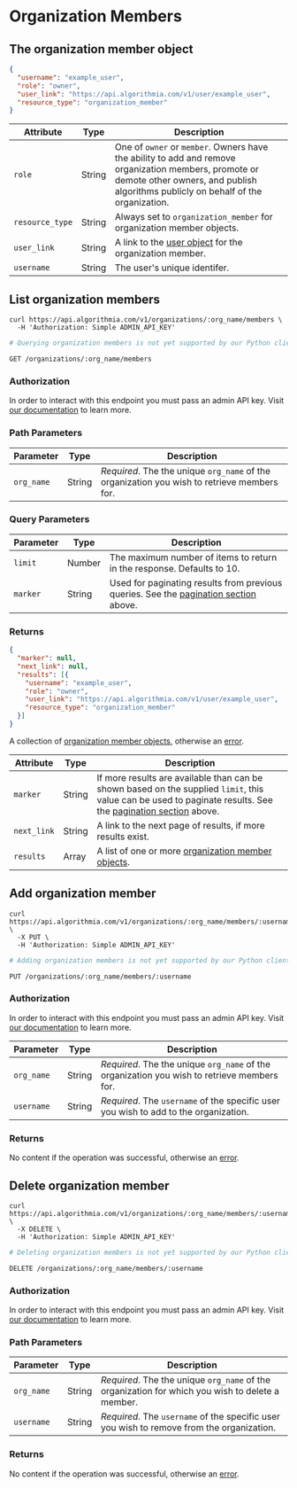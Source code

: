 # Organization Members

## The organization member object

```json
{
  "username": "example_user",
  "role": "owner",
  "user_link": "https://api.algorithmia.com/v1/user/example_user",
  "resource_type": "organization_member"
}
```

|Attribute|Type|Description|
|-|-|-|
|`role`|String|One of `owner` or `member`. Owners have the ability to add and remove organization members, promote or demote other owners, and publish algorithms publicly on behalf of the organization.|
|`resource_type`|String|Always set to `organization_member` for organization member objects.|
|`user_link`|String|A link to the [user object](#the-user-object) for the organization member.|
|`username`|String|The user's unique identifer.|

## List organization members

```shell
curl https://api.algorithmia.com/v1/organizations/:org_name/members \
  -H 'Authorization: Simple ADMIN_API_KEY'
```

```python
# Querying organization members is not yet supported by our Python client library.
```

`GET /organizations/:org_name/members`

### Authorization

In order to interact with this endpoint you must pass an admin API key. Visit [our documentation](/developers/platform/customizing-api-keys) to learn more.

### Path Parameters

|Parameter|Type|Description|
|-|-|-|
|`org_name`|String|*Required*. The the unique `org_name` of the organization you wish to retrieve members for.|

### Query Parameters

|Parameter|Type|Description|
|-|-|-|
|`limit`|Number|The maximum number of items to return in the response. Defaults to 10.|
|`marker`|String|Used for paginating results from previous queries. See the [pagination section](#pagination) above.|

### Returns

```json
{
  "marker": null,
  "next_link": null,
  "results": [{
    "username": "example_user",
    "role": "owner",
    "user_link": "https://api.algorithmia.com/v1/user/example_user",
    "resource_type": "organization_member"
  }]
}
```

A collection of [organization member objects](#the-organization-member-object), otherwise an [error](#errors).

|Attribute|Type|Description|
|-|-|-|
|`marker`|String|If more results are available than can be shown based on the supplied `limit`, this value can be used to paginate results. See the [pagination section](#pagination) above.|
|`next_link`|String|A link to the next page of results, if more results exist.|
|`results`|Array|A list of one or more [organization member objects](#the-organization-member-object).|

## Add organization member

```shell
curl https://api.algorithmia.com/v1/organizations/:org_name/members/:username \
  -X PUT \
  -H 'Authorization: Simple ADMIN_API_KEY'
```

```python
# Adding organization members is not yet supported by our Python client library.
```

`PUT /organizations/:org_name/members/:username`

### Authorization

In order to interact with this endpoint you must pass an admin API key. Visit [our documentation](/developers/platform/customizing-api-keys) to learn more.


|Parameter|Type|Description|
|-|-|-|
|`org_name`|String|*Required*. The the unique `org_name` of the organization you wish to retrieve members for.|
|`username`|String|*Required*. The `username` of the specific user you wish to add to the organization.|

### Returns

No content if the operation was successful, otherwise an [error](#errors).

## Delete organization member

```shell
curl https://api.algorithmia.com/v1/organizations/:org_name/members/:username \
  -X DELETE \
  -H 'Authorization: Simple ADMIN_API_KEY'
```

```python
# Deleting organization members is not yet supported by our Python client library.
```

`DELETE /organizations/:org_name/members/:username`

### Authorization

In order to interact with this endpoint you must pass an admin API key. Visit [our documentation](/developers/platform/customizing-api-keys) to learn more.

### Path Parameters

|Parameter|Type|Description|
|-|-|-|
|`org_name`|String|*Required*. The the unique `org_name` of the organization for which you wish to delete a member.|
|`username`|String|*Required*. The `username` of the specific user you wish to remove from the organization.|

### Returns

No content if the operation was successful, otherwise an [error](#errors).
